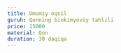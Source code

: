 ```yaml
---
title: Umumiy oqsil
guruh: Qonning biokimyoviy tahlili
price: 15000
material: Qon
duration: 30 daqiqa
---
```

